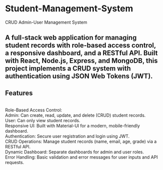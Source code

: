# Student-Management-System
CRUD Admin-User Management System

## A full-stack web application for managing student records with role-based access control, a responsive dashboard, and a RESTful API. Built with React, Node.js, Express, and MongoDB, this project implements a CRUD system with authentication using JSON Web Tokens (JWT).

<h2>Features</h2> <br>
  Role-Based Access Control: <br>
Admin: Can create, read, update, and delete (CRUD) student records.<br>
User: Can only view student records.<br>
Responsive UI: Built with Material-UI for a modern, mobile-friendly dashboard.<br>
Authentication: Secure user registration and login using JWT.<br>
CRUD Operations: Manage student records (name, email, age, grade) via a RESTful API.<br>
Dynamic Dashboard: Separate dashboards for admin and user roles.<br>
Error Handling: Basic validation and error messages for user inputs and API requests.<br>





